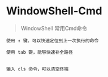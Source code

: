 # WindowShell-Cmd

> WindowShell 常用Cmd命令

```
使用 ↑ 键，可以快速定位到上一次执行的命令

使用 tab 键，能够快速补全路径


输入 cls 命令，可以清空终端
```

